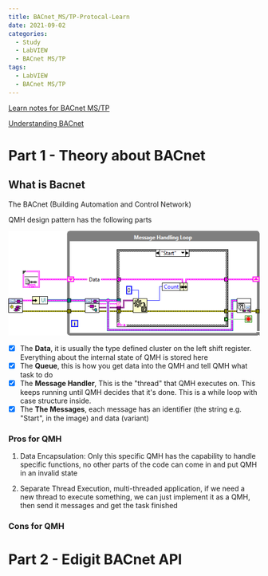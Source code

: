 ```yaml
---
title: BACnet_MS/TP-Protocal-Learn
date: 2021-09-02
categories:
  - Study
  - LabVIEW
  - BACnet MS/TP
tags:
  - LabVIEW
  - BACnet MS/TP
---
```


[Learn notes for BACnet MS/TP](https://www.neptronic.com/controls/PDF/EVC/BACnetModbus/BACnet%20MSTP%20Overview%20Manual-160405.pdf)

[Understanding BACnet](https://www.youtube.com/watch?v=oevGXrkxEos&list=PL2Sd_0UX_Ck4ezaB9vMazMCsF0GbM8C9e&index=1&ab_channel=ContemporaryControls)


# Part 1 - Theory about BACnet  
## What is Bacnet

The BACnet (Building Automation and Control Network)

QMH design pattern has the following parts
<p align="center"> <img src="/assets/images/LabVIEW Actor Framework/13/Classic-QMH.png"> </p>

- [x] The **Data**, it is usually the type defined cluster on the left shift register. Everything about the internal state of QMH is stored here
- [x] The **Queue**, this is how you get data into the QMH and tell QMH what task to do
- [x] The **Message Handler**, This is the "thread" that QMH executes on. This keeps running until QMH decides that it's done. This is a while loop with case structure inside.
- [x] The **The Messages**, each message has an identifier (the string e.g. "Start", in the image) and data (variant)

### Pros for QMH

1. Data Encapsulation: Only this specific QMH has the capability to handle specific functions, no other parts of the code can come in and put QMH in an invalid state

2. Separate Thread Execution, multi-threaded application, if we need a new thread to execute something, we can just implement it as a QMH, then send it messages and get the task finished

### Cons for QMH

# Part 2 - Edigit BACnet API
